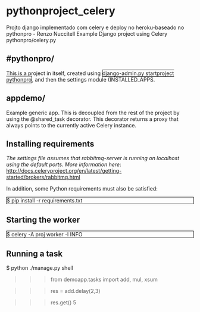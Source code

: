 # pythonproject_celery
Projto django implementado com celery e deploy no heroku-baseado no pythonpro - Renzo Nuccitell
Example Django project using Celery
pythonpro/celery.py

<h2>#pythonpro/</h2>
<p>This is a project in itself, created using <span style="border: 1px solid black">django-admin.py startproject pythonpro</span>, and then the settings module (<span style="background-color: pythonpro/settings.py</span>) was modified to add appdemo to INSTALLED_APPS</p>

<h2>pythonpro/celery.py</h2>
This module contains the Celery application instance for this project, we take configuration from Django settings and use autodiscover_tasks to find task modules inside all packages listed in <span style="border: 1px solid black">INSTALLED_APPS</span>.

<h2>appdemo/</h2>
Example generic app. This is decoupled from the rest of the project by using the @shared_task decorator. This decorator returns a proxy that always points to the currently active Celery instance.

<h2>Installing requirements</h2>
<i>The settings file assumes that rabbitmq-server is running on localhost using the default ports. More information here</i>:
<a href="url">http://docs.celeryproject.org/en/latest/getting-started/brokers/rabbitmq.html </a>

In addition, some Python requirements must also be satisfied:
<div style="border: 1px solid black">$ pip install -r requirements.txt</div>

<h2>Starting the worker</h2>
<div style="border: 1px solid black">$ celery -A proj worker -l INFO</div>

<h2>Running a task</h2>
$ python ./manage.py shell

>>> from demoapp.tasks import add, mul, xsum

>>> res = add.delay(2,3)

>>> res.get()
5




